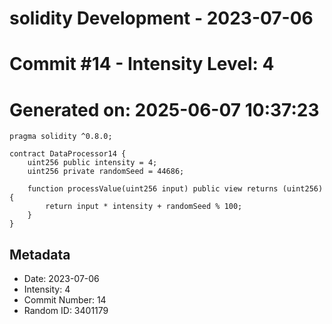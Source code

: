﻿# solidity Development - 2023-07-06
# Commit #14 - Intensity Level: 4
# Generated on: 2025-06-07 10:37:23
```solidity
pragma solidity ^0.8.0;

contract DataProcessor14 {
    uint256 public intensity = 4;
    uint256 private randomSeed = 44686;

    function processValue(uint256 input) public view returns (uint256) {
        return input * intensity + randomSeed % 100;
    }
}
```
## Metadata
- Date: 2023-07-06
- Intensity: 4
- Commit Number: 14
- Random ID: 3401179
